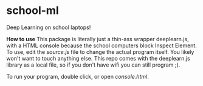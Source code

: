 # school-ml
Deep Learning on school laptops!

**How to use**
This package is literally just a thin-ass wrapper deeplearn.js, with a HTML console because the school computers block Inspect Element. To use, edit the _source.js_ file to change the actual program itself. You likely won't want to touch anything else. This repo comes with the deeplearn.js library as a local file, so if you don't have wifi you can still program ;).

To run your program, double click, or open _console.html_. 
